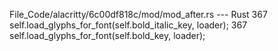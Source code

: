 File_Code/alacritty/6c00df818c/mod/mod_after.rs --- Rust
367         self.load_glyphs_for_font(self.bold_italic_key, loader);                                                                                         367         self.load_glyphs_for_font(self.bold_key, loader);

